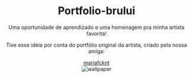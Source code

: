 <h1 align="center"> Portfolio-brului </h1>
<p align="center">
Uma oportunidade de aprendizado e uma homenagem pra minha artista favorita!
</p>

<p align="center">Tive esse idéia por conta do portfólio original da artista, criado pela nossa amiga:</p>
<div align="center">
<a href="https://github.com/mariafcknt">mariafcknt</a>
</div>

<div align="center">
<img src="https://mariafcknt.github.io/portfolio-brului/img/Yamiyo.jpg" alt="wallpaper">
</div>
